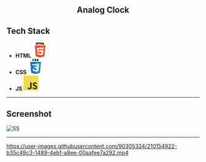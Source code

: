 <h2 align="center">Analog Clock</h2>

## Tech Stack

- **HTML <img src="https://raw.githubusercontent.com/devicons/devicon/master/icons/html5/html5-original-wordmark.svg" alt="html5" width="40" height="40"/>**
- **CSS <img src="https://raw.githubusercontent.com/devicons/devicon/master/icons/css3/css3-original-wordmark.svg" alt="css3" width="40" height="40"/>**
- **JS <img src="https://raw.githubusercontent.com/devicons/devicon/master/icons/javascript/javascript-original.svg" alt="javascript" width="40" height="40"/>**

<hr>

## Screenshot

![SS](https://user-images.githubusercontent.com/90305324/210154832-93569dc5-317d-4296-8a50-d8c9a0c2538b.png)

<hr>

https://user-images.githubusercontent.com/90305324/210154922-b35c49c3-1489-4ebf-a8ee-00aafee7a292.mp4
